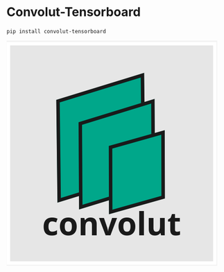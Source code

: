 # Convolut-Tensorboard
```shell script
pip install convolut-tensorboard
```
![convolut](https://raw.githubusercontent.com/convolut/convolut/master/docs/img/logo.png)
